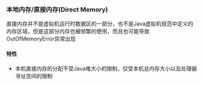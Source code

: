 ### 本地内存/直接内存(Direct Memory) ###
直接内存并不是虚拟机运行时数据区的一部分，也不是Java虚拟机规范中定义的内存区域，但是这部分内存也被频繁的使用，而且也可能导致OutOfMemoryError异常出现

#### 特性 ####
- 本机直接内存的分配不受Java堆大小的限制，仅受本机总内存大小以及处理器寻址空间的限制